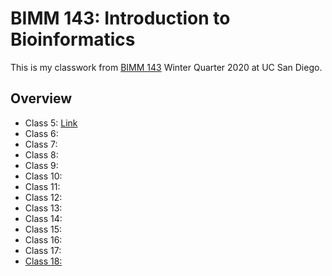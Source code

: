 # BIMM 143: Introduction to Bioinformatics 

This is my classwork from [BIMM 143](https://bioboot.github.io/bimm143_W20/) Winter Quarter 2020 at UC San Diego.


## Overview
- Class 5: [Link](https://github.com/slarif/BIMM143/blob/master/Class06/class06/class06.md)
- Class 6:
- Class 7:
- Class 8: 
- Class 9:
- Class 10: 
- Class 11: 
- Class 12: 
- Class 13: 
- Class 14: 
- Class 15:
- Class 16: 
- Class 17:
- [Class 18:](file:///C:/Users/sarra/AppData/Local/Temp/RtmpW62zjT/preview-1cd439331c7.html) 
